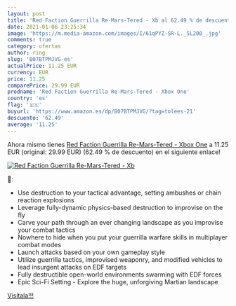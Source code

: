 ```yaml
---
layout: post
title: 'Red Faction Guerrilla Re-Mars-Tered - Xb al 62.49 % de descuento'
date: 2021-01-06 23:25:34
image: 'https://m.media-amazon.com/images/I/61qPYZ-SR-L._SL200_.jpg'
comments: true
category: ofertas
author: ring
slug: 'B07BTPMJVG-es'
actualPrice: 11.25 EUR
currency: EUR
price: 11.25
comparePrice: 29.99 EUR
prodname: 'Red Faction Guerrilla Re-Mars-Tered - Xbox One'
country: 'es'
flag: '🇪🇸'
buyurl: 'https://www.amazon.es/dp/B07BTPMJVG/?tag=tolees-21'
descuento: '62.49'
average: '11.25'
---
```


Ahora mismo tienes [Red Faction Guerrilla Re-Mars-Tered - Xbox One](https://www.amazon.es/dp/B07BTPMJVG/?tag=tolees-21) a 11.25 EUR (original: 29.99 EUR) (62.49 %  de descuento) en el siguiente enlace!

[![Red Faction Guerrilla Re-Mars-Tered - Xb](https://m.media-amazon.com/images/I/61qPYZ-SR-L._SL200_.jpg)](https://www.amazon.es/dp/B07BTPMJVG/?tag=tolees-21)

🔎:

- Use destruction to your tactical advantage, setting ambushes or chain reaction explosions
- Leverage fully-dynamic physics-based destruction to improvise on the fly
- Carve your path through an ever changing landscape as you improvise your combat tactics
- Nowhere to hide when you put your guerrilla warfare skills in multiplayer combat modes
- Launch attacks based on your own gameplay style
- Utilize guerrilla tactics, improvised weaponry, and modified vehicles to lead insurgent attacks on EDF targets
- Fully destructible open-world environments swarming with EDF forces
- Epic Sci-Fi Setting - Explore the huge, unforgiving Martian landscape

[Visítala!!!](https://www.amazon.es/dp/B07BTPMJVG/?tag=tolees-21)
